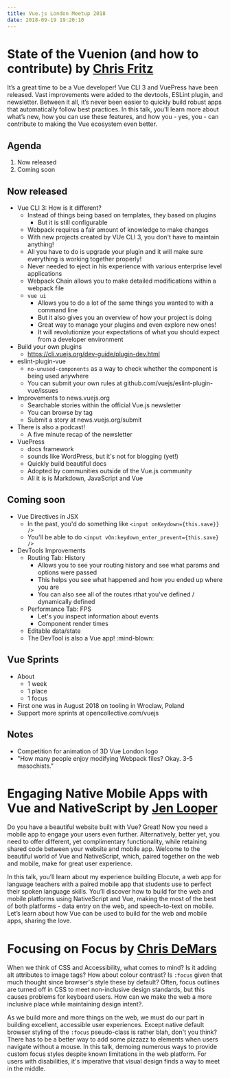 ```yaml
---
title: Vue.js London Meetup 2018
date: 2018-09-19 19:20:10
---
```


# State of the Vuenion (and how to contribute) by [Chris Fritz](https://www.twitter.com/chrisvfritz)

It’s a great time to be a Vue developer! Vue CLI 3 and VuePress have been released. Vast improvements were added to the devtools, ESLint plugin, and newsletter. Between it all, it’s never been easier to quickly build robust apps that automatically follow best practices. In this talk, you’ll learn more about what’s new, how you can use these features, and how you - yes, you - can contribute to making the Vue ecosystem even better.

## Agenda

1. Now released
2. Coming soon

## Now released

- Vue CLI 3: How is it different?
  - Instead of things being based on templates, they based on plugins
    - But it is still configurable
  - Webpack requires a fair amount of knowledge to make changes
  - With new projects created by VUe CLI 3, you don't have to maintain anything!
  - All you have to do is upgrade your plugin and it will make sure everything is working together properly!
  - Never needed to eject in his experience with various enterprise level applications
  - Webpack Chain allows you to make detailed modifications within a webpack file
  - `vue ui`
    - Allows you to do a lot of the same things you wanted to with a command line
    - But it also gives you an overview of how your project is doing
    - Great way to manage your plugins and even explore new ones!
    - It will revolutionize your expectations of what you should expect from a developer environment
- Build your own plugins
  - https://cli.vuejs.org/dev-guide/plugin-dev.html
- eslint-plugin-vue
  - `no-unused-components` as a way to check whether the component is being used anywhere
  - You can submit your own rules at github.com/vuejs/eslint-plugin-vue/issues
- Improvements to news.vuejs.org
  - Searchable stories within the official Vue.js newsletter
  - You can browse by tag
  - Submit a story at news.vuejs.org/submit
- There is also a podcast!
  - A five minute recap of the newsletter
- VuePress
  - docs framework
  - sounds like WordPress, but it's not for blogging (yet!)
  - Quickly build beautiful docs
  - Adopted by communities outside of the Vue.js community
  - All it is is Markdown, JavaScript and Vue

## Coming soon

- Vue Directives in JSX
  - In the past, you'd do something like `<input onKeydown={this.save}} />`
  - You'll be able to do `<input vOn:keydown_enter_prevent={this.save} />`
- DevTools Improvements
  - Routing Tab: History
    - Allows you to see your routing history and see what params and options were passed
    - This helps you see what happened and how you ended up where you are
    - You can also see all of the routes rthat you've defined / dynamically defined
  - Performance Tab: FPS
    - Let's you inspect information about events
    - Component render times
  - Editable data/state
  - The DevTool is also a Vue app! :mind-blown:

## Vue Sprints

- About
  - 1 week
  - 1 place
  - 1 focus
- First one was in August 2018 on tooling in Wroclaw, Poland
- Support more sprints at opencollective.com/vuejs

## Notes

- Competition for animation of 3D Vue London logo
- "How many people enjoy modifying Webpack files? Okay. 3-5 masochists."

# Engaging Native Mobile Apps with Vue and NativeScript by [Jen Looper](https://www.twitter.com/jenlooper)

Do you have a beautiful website built with Vue? Great! Now you need a mobile app to engage your users even further. Alternatively, better yet, you need to offer different, yet complimentary functionality, while retaining shared code between your website and mobile app. Welcome to the beautiful world of Vue and NativeScript, which, paired together on the web and mobile, make for great user experience.

In this talk, you’ll learn about my experience building Elocute, a web app for language teachers with a paired mobile app that students use to perfect their spoken language skills. You’ll discover how to build for the web and mobile platforms using NativeScript and Vue, making the most of the best of both platforms - data entry on the web, and speech-to-text on mobile. Let’s learn about how Vue can be used to build for the web and mobile apps, sharing the love.

# Focusing on Focus by [Chris DeMars](https://www.twitter.com/saltnburnem)

When we think of CSS and Accessibility, what comes to mind? Is it adding alt attributes to image tags? How about colour contrast? Is `:focus` given that much thought since browser's style these by default? Often, focus outlines are turned off in CSS to meet non-inclusive design standards, but this causes problems for keyboard users. How can we make the web a more inclusive place while maintaining design intent?.

As we build more and more things on the web, we must do our part in building excellent, accessible user experiences. Except native default browser styling of the `:focus` pseudo-class is rather blah, don't you think? There has to be a better way to add some pizzazz to elements when users navigate without a mouse. In this talk, demoing numerous ways to provide custom focus styles despite known limitations in the web platform. For users with disabilities, it's imperative that visual design finds a way to meet in the middle.
